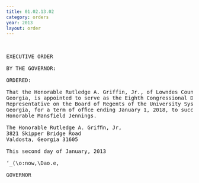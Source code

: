 ```yaml
---
title: 01.02.13.02
category: orders
year: 2013
layout: order
---
```


<pre> 

EXECUTIVE ORDER

BY THE GOVERNOR:

ORDERED:

That the Honorable Rutledge A. Griffin, Jr., of Lowndes County,
Georgia, is appointed to serve as the Eighth Congressional District
Representative on the Board of Regents of the University System of
Georgia, for a term of ofﬁce ending January 1, 2018, to succeed the
Honorable Mansfield Jennings.

The Honorable Rutledge A. Grifﬁn, Jr,
3821 Skipper Bridge Road
Valdosta, Georgia 31605

This second day of January, 2013

‘_(\o:now,\Dao.e,

GOVERNOR

</pre>
